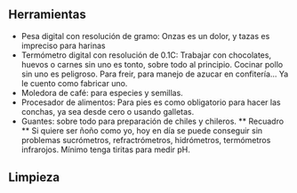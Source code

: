 ## Herramientas

- Pesa digital con resolución de gramo: Onzas es un dolor, y tazas es impreciso para harinas
- Termómetro digital con resolución de 0.1C: Trabajar con chocolates, huevos o carnes sin uno es tonto, sobre todo al principio. Cocinar pollo sin uno es peligroso. Para freir, para manejo de azucar en confitería... Ya le cuento como fabricar uno.
- Moledora de café: para especies y semillas.
- Procesador de alimentos: Para pies es como obligatorio para hacer las conchas, ya sea desde cero o usando galletas.
- Guantes: sobre todo para preparación de chiles y chileros.
** Recuadro ** Si quiere ser ñoño como yo, hoy en día se puede conseguir sin problemas sucrómetros, refractrómetros, hidrómetros, termómetros infrarojos. Mínimo tenga tiritas para medir pH.

## Limpieza

 
